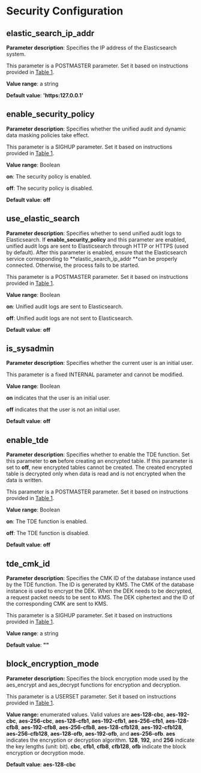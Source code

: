 # Security Configuration<a name="EN-US_TOPIC_0311764209"></a>

## elastic\_search\_ip\_addr<a name="section12443144020298"></a>

**Parameter description**: Specifies the IP address of the Elasticsearch system.

This parameter is a POSTMASTER parameter. Set it based on instructions provided in  [Table 1](../DatabaseAdministrationGuide/resetting-parameters.md#en-us_topic_0283137176_en-us_topic_0237121562_en-us_topic_0059777490_t91a6f212010f4503b24d7943aed6d846).

**Value range**: a string

**Default value**:  **'https:127.0.0.1'**

## enable\_security\_policy<a name="section18307271684"></a>

**Parameter description**: Specifies whether the unified audit and dynamic data masking policies take effect.

This parameter is a SIGHUP parameter. Set it based on instructions provided in  [Table 1](../DatabaseAdministrationGuide/resetting-parameters.md#en-us_topic_0283137176_en-us_topic_0237121562_en-us_topic_0059777490_t91a6f212010f4503b24d7943aed6d846).

**Value range**: Boolean

**on**: The security policy is enabled.

**off**: The security policy is disabled.

**Default value**:  **off**

## use\_elastic\_search<a name="section1383330112618"></a>

**Parameter description**: Specifies whether to send unified audit logs to Elasticsearch. If  **enable\_security\_policy**  and this parameter are enabled, unified audit logs are sent to Elasticsearch through HTTP or HTTPS \(used by default\). After this parameter is enabled, ensure that the Elasticsearch service corresponding to  **elastic\_search\_ip\_addr **can be properly connected. Otherwise, the process fails to be started.

This parameter is a POSTMASTER parameter. Set it based on instructions provided in  [Table 1](../DatabaseAdministrationGuide/resetting-parameters.md#en-us_topic_0283137176_en-us_topic_0237121562_en-us_topic_0059777490_t91a6f212010f4503b24d7943aed6d846).

**Value range**: Boolean

**on**: Unified audit logs are sent to Elasticsearch.

**off**: Unified audit logs are not sent to Elasticsearch.

**Default value**:  **off**

## is\_sysadmin<a name="section872555562017"></a>

**Parameter description**: Specifies whether the current user is an initial user.

This parameter is a fixed INTERNAL parameter and cannot be modified.

**Value range**: Boolean

**on**  indicates that the user is an initial user.

**off**  indicates that the user is not an initial user.

**Default value**:  **off**

## enable\_tde<a name="section17961238192110"></a>

**Parameter description**: Specifies whether to enable the TDE function. Set this parameter to  **on**  before creating an encrypted table. If this parameter is set to  **off**, new encrypted tables cannot be created. The created encrypted table is decrypted only when data is read and is not encrypted when the data is written.

This parameter is a POSTMASTER parameter. Set it based on instructions provided in  [Table 1](../DatabaseAdministrationGuide/resetting-parameters.md#en-us_topic_0283137176_en-us_topic_0237121562_en-us_topic_0059777490_t91a6f212010f4503b24d7943aed6d846).

**Value range**: Boolean

**on**: The TDE function is enabled.

**off**: The TDE function is disabled.

**Default value**:  **off**

## tde\_cmk\_id<a name="section4132027193410"></a>

**Parameter description**: Specifies the CMK ID of the database instance used by the TDE function. The ID is generated by KMS. The CMK of the database instance is used to encrypt the DEK. When the DEK needs to be decrypted, a request packet needs to be sent to KMS. The DEK ciphertext and the ID of the corresponding CMK are sent to KMS.

This parameter is a SIGHUP parameter. Set it based on instructions provided in  [Table 1](../DatabaseAdministrationGuide/resetting-parameters.md#en-us_topic_0283137176_en-us_topic_0237121562_en-us_topic_0059777490_t91a6f212010f4503b24d7943aed6d846).

**Value range**: a string

**Default value**:  **""**

## block\_encryption\_mode<a name="section18204135204"></a>

**Parameter description:** Specifies the block encryption mode used by the aes\_encrypt and aes\_decrypt functions for encryption and decryption.

This parameter is a USERSET parameter. Set it based on instructions provided in [Table 1](../DatabaseAdministrationGuide/resetting-parameters.md#en-us_topic_0283137176_en-us_topic_0237121562_en-us_topic_0059777490_t91a6f212010f4503b24d7943aed6d846).

**Value range:** enumerated values. Valid values are **aes-128-cbc**, **aes-192-cbc**, **aes-256-cbc**, **aes-128-cfb1**, **aes-192-cfb1**, **aes-256-cfb1**, **aes-128-cfb8**, **aes-192-cfb8**, **aes-256-cfb8**, **aes-128-cfb128**, **aes-192-cfb128**, **aes-256-cfb128**, **aes-128-ofb**, **aes-192-ofb**, and **aes-256-ofb**. **aes** indicates the encryption or decryption algorithm. **128**, **192**, and **256** indicate the key lengths (unit: bit). **cbc**, **cfb1**, **cfb8**, **cfb128**, **ofb** indicate the block encryption or decryption mode.

**Default value**: **aes-128-cbc**
